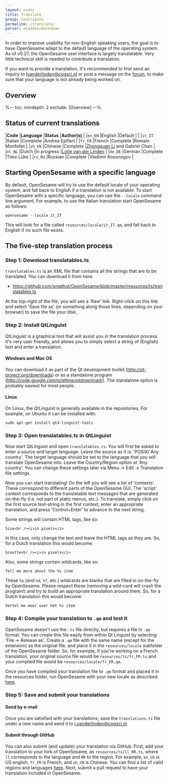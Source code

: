 ```yaml
---
layout: osdoc
title: Translate
group: contribute
permalink: /translate/
parser: academicmarkdown
---
```


In order to improve usability for non-English speaking users, the goal is to have OpenSesame adapt to the default language of the operating system. As of v0.27, the OpenSesame user interface is largely translatable. Very little technical skill is needed to contribute a translation.

If you want to provide a translation, it's recommended to first send an inquiry to <lvanderlinden@cogsci.nl> or post a message on the [forum][], to make sure that your language is not already being worked on.

## Overview

%--
toc:
 mindepth: 2
 exclude: [Overview]
--%

## Status of current translations

|**Code**	|**Language**		|**Status**			|**Author(s)**					|
|`en_EN`	|English			|Default			|								|
|`it_IT` 	|Italian			|Complete			|Andrea Epifani					|
|`fr_FR`	|French				|Complete			|Romain Monfollet				|
|`zh_CN`	|Chinese			|Complete			|[Zhongquan Li](https://github.com/zqlinju) and Gabriel Chan	|
|`nl_NL`	|Dutch				|In progress		|[Lotje van der Linden](https://github.com/lvanderlinden)			|
|`de_DE`	|German				|Complete			|Timo Lüke				|
|`ru_RU`	|Russian 			|Complete			|Vladimir Kosonogov		|

## Starting OpenSesame with a specific language

By default, OpenSesame will try to use the default locale of your operating system, and fall back to English if a translation is not available. To start OpenSesame with a specific language, you can use the `--locale` command line argument. For example, to use the Italian translation start OpenSesame as follows:

	opensesame --locale it_IT

This will look for a file called `resources/locale/it_IT.qm`, and fall back to English if no such file exists.

## The five-step translation process

### Step 1: Download translatables.ts

`translatables.ts` is an XML file that contains all the strings that are to be translated. You can download it from here:

- <https://github.com/smathot/OpenSesame/blob/master/resources/ts/translatables.ts>

At the top-right of the file, you will see a 'Raw' link. Right-click on this link and select 'Save file as' (or something along those lines, depending on your browser) to save the file your disk.

### Step 2: Install QtLinguist

QtLinguist is a graphical tool that will assist you in the translation process. It's very user friendly, and allows you to simply select a string of (English) text and enter a translation.

#### Windows and Mac OS

You can download it as part of the Qt development toolkit (<http://qt-project.org/downloads>) or as a standalone program (<http://code.google.com/p/qtlinguistdownload/>). The standalone option is probably easiest for most people.

#### Linux

On Linux, the QtLinguist is generally available in the repositories. For example, on Ubuntu it can be installed with:

	sudo apt-get install qt4-linguist-tools

### Step 3: Open translatables.ts in QtLinguist

Now start QtLinguist and open `translatables.ts`. You will first be asked to enter a source and target language. Leave the source as it is: 'POSIX/ Any country'. The target language should be set to the language that you will translate OpenSesame into. Leave the Country/Region option at 'Any country'. You can change these settings later via Menu -> Edit -> Translation file settings.

Now you can start translating! On the left you will see a list of 'contexts'. These correspond to different parts of the OpenSesame GUI. The 'script' context corresponds to the translatable text messages that are generated on-the-fly (i.e. not part of static menus, etc.). To translate, simply click on the first source text-string in the first context, enter an appropriate translation, and press 'Control+Enter' to advance to the next string.

Some strings will contain HTML tags, like so:

	Size<br /><i>in pixels</i>

In this case, only change the text and leave the HTML tags as they are. So, for a Dutch translation this would become:

	Grootte<br /><i>in pixels</i>

Also, some strings contain wildcards, like so:

	Tell me more about the %s item

These `%s` (and `%d`, `%f`, etc.) wildcards are blanks that are filled in on-the-fly by OpenSesame. Please respect these (removing a wild-card will crash the program!) and try to build an appropriate translation around them. So, for a Dutch translation this would become:

	Vertel me meer over het %s item

### Step 4: Compile your translation to `.qm` and test it

OpenSesame doesn't use the `.ts` file directly, but requires a file in `.qm` format. You can create this file easily from within Qt Linguist by selecting 'File -> Release as'. Create a `.qm` file with the same name (except for the extension) as the original file, and place it in the `resources/locale` subfolder of the OpenSesame folder. So, for example, if you're working on a French translation, your original source file would be `resources/ts/fr_FR.ts` and your compiled file would be `resources/locale/fr_FR.qm`.

Once you have compiled your translation file to `.qm` format and placed it in the resources folder, run OpenSesame with your new locale as described [here](#select).

### Step 5: Save and submit your translations

#### Send by e-mail

Once you are satisfied with your translations, save the `translations.ts` file under a new name and send it to <l.vanderlinden@cogsci.nl>.

#### Submit through GitHub

You can also submit (and update) your translation via GitHub. First, add your translation to your fork of OpenSesame, as `resources/ts/ll_RR.ts`, where `ll` corresponds to the language and `RR` to the region. For example, `en_US` is US english, `fr_FR` is French, and `zh_CN` is Chinese. You can find a list of valid regions and languages [here](http://www.iana.org/assignments/language-subtag-registry). Next, submit a pull request to have your translation included in OpenSesame.

[forum]: http://forum.cogsci.nl/

